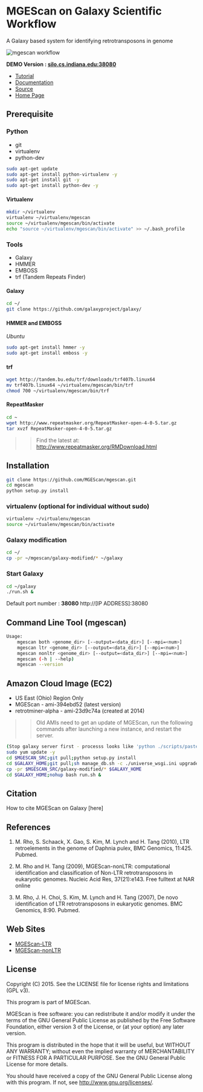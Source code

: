 MGEScan on Galaxy Scientific Workflow
===============================================================================

A Galaxy based system for identifying retrotransposons in genome

![mgescan workflow](https://raw.githubusercontent.com/MGEScan/mgescan/master/docs/source/images/rtm-workflow-final.png)

**DEMO Version : [silo.cs.indiana.edu:38080](http://silo.cs.indiana.edu:38080/)**

* [Tutorial](http://mgescan.readthedocs.org/en/latest/tutorial.html)
* [Documentation](http://mgescan.readthedocs.org/en/latest/index.html)
* [Source](https://github.com/MGEScan/mgescan/)
* [Home Page](http://mgescan.github.io/mgescan/)

Prerequisite
-------------------------------------------------------------------------------

### Python

* git
* virtualenv
* python-dev

```sh
sudo apt-get update
sudo apt-get install python-virtualenv -y
sudo apt-get install git -y
sudo apt-get install python-dev -y
```

#### Virtualenv


```sh
mkdir ~/virtualenv
virtualenv ~/virtualenv/mgescan
source ~/virtualenv/mgescan/bin/activate
echo "source ~/virtualenv/mgescan/bin/activate" >> ~/.bash_profile
```

### Tools

* Galaxy
* HMMER
* EMBOSS
* trf (Tandem Repeats Finder)

#### Galaxy
```sh
cd ~/
git clone https://github.com/galaxyproject/galaxy/
```

#### HMMER and EMBOSS

*Ubuntu*

```sh
sudo apt-get install hmmer -y
sudo apt-get install emboss -y
```

#### trf

```sh
wget http://tandem.bu.edu/trf/downloads/trf407b.linux64
mv trf407b.linux64 ~/virtualenv/mgescan/bin/trf
chmod 700 ~/virtualenv/mgescan/bin/trf
```

#### RepeatMasker

```sh
cd ~
wget http://www.repeatmasker.org/RepeatMasker-open-4-0-5.tar.gz
tar xvzf RepeatMasker-open-4-0-5.tar.gz
```

>> Find the latest at: http://www.repeatmasker.org/RMDownload.html

Installation
-------------------------------------------------------------------------------

```sh
git clone https://github.com/MGEScan/mgescan.git
cd mgescan
python setup.py install
```

### virtualenv (optional for individual without sudo)


```sh
virtualenv ~/virtualenv/mgescan
source ~/virtualenv/mgescan/bin/activate
```

### Galaxy modification

```sh
cd ~/
cp -pr ~/mgescan/galaxy-modified/* ~/galaxy
```

### Start Galaxy
```sh
cd ~/galaxy
./run.sh &
```

Default port number : **38080**
http://[IP ADDRESS]:38080

Command Line Tool (mgescan)
-------------------------------------------------------------------------------

```sh
Usage:
    mgescan both <genome_dir> [--output=<data_dir>] [--mpi=<num>]
    mgescan ltr <genome_dir> [--output=<data_dir>] [--mpi=<num>]
    mgescan nonltr <genome_dir> [--output=<data_dir>] [--mpi=<num>]
    mgescan (-h | --help)
    mgescan --version
```

Amazon Cloud Image (EC2)
-------------------------------------------------------------------------------

* US East (Ohio) Region Only
* MGEScan - ami-394ebd52 (latest version)
* retrotminer-alpha - ami-23d9c74a (created at 2014)

>> Old AMIs need to get an update of MGEScan, run the following commands after launching a new instance, and restart the server.

```sh
(Stop galaxy server first - processs looks like 'python ./scripts/paster.py serve universe_wsgi.ini')
sudo yum update -y
cd $MGESCAN_SRC;git pull;python setup.py install
cd $GALAXY_HOME;git pull;sh manage_db.sh -c ./universe_wsgi.ini upgrade
cp -pr $MGESCAN_SRC/galaxy-modified/* $GALAXY_HOME
cd $GALAXY_HOME;nohup bash run.sh &
```




Citation
-------------------------------------------------------------------------------

How to cite MGEScan on Galaxy [here]

References
-------------------------------------------------------------------------------

1. M. Rho, S. Schaack, X. Gao, S. Kim, M. Lynch and H. Tang (2010), LTR
   retroelements in the genome of Daphnia pulex, BMC Genomics, 11:425. Pubmed. 

2. M. Rho and H. Tang (2009), MGEScan-nonLTR: computational identification and
   classification of Non-LTR retrotransposons in eukaryotic genomes. Nucleic Acid
   Res, 37(21):e143. Free fulltext at NAR online 

3. M. Rho, J. H. Choi, S. Kim, M. Lynch and H. Tang (2007), De novo
   identification of LTR retrotransposons in eukaryotic genomes. BMC Genomics,
   8:90. Pubmed. 

Web Sites
-------------------------------------------------------------------------------

* [MGEScan-LTR](http://darwin.informatics.indiana.edu/cgi-bin/evolution/daphnia_ltr.pl)
* [MGEScan-nonLTR](http://darwin.informatics.indiana.edu/cgi-bin/evolution/nonltr/nonltr.pl)

License
-------------------------------------------------------------------------------

Copyright (C) 2015. See the LICENSE file for license rights and limitations
(GPL v3).

This program is part of MGEScan.

MGEScan is free software: you can redistribute it and/or modify it under the
terms of the GNU General Public License as published by the Free Software
Foundation, either version 3 of the License, or (at your option) any later
version.

This program is distributed in the hope that it will be useful, but WITHOUT ANY
WARRANTY; without even the implied warranty of MERCHANTABILITY or FITNESS FOR A
PARTICULAR PURPOSE.  See the GNU General Public License for more details.

You should have received a copy of the GNU General Public License along with
this program.  If not, see <http://www.gnu.org/licenses/>.
